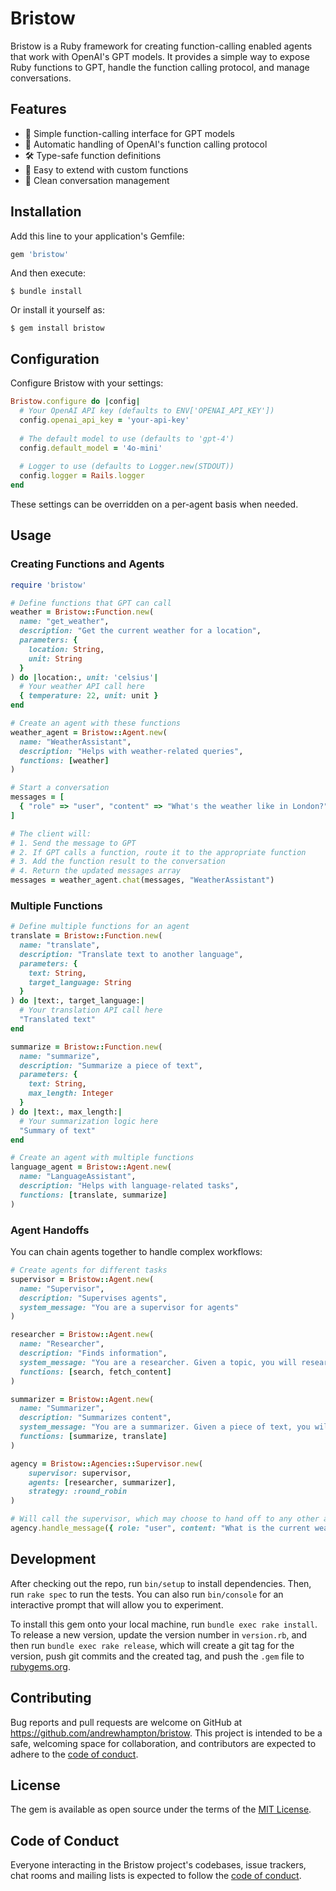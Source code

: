 # Bristow

Bristow is a Ruby framework for creating function-calling enabled agents that work with OpenAI's GPT models. It provides a simple way to expose Ruby functions to GPT, handle the function calling protocol, and manage conversations.

## Features

- 🤖 Simple function-calling interface for GPT models
- 🔄 Automatic handling of OpenAI's function calling protocol
- 🛠 Type-safe function definitions
- 🔌 Easy to extend with custom functions
- 📝 Clean conversation management

## Installation

Add this line to your application's Gemfile:

```ruby
gem 'bristow'
```

And then execute:

    $ bundle install

Or install it yourself as:

    $ gem install bristow

## Configuration

Configure Bristow with your settings:

```ruby
Bristow.configure do |config|
  # Your OpenAI API key (defaults to ENV['OPENAI_API_KEY'])
  config.openai_api_key = 'your-api-key'
  
  # The default model to use (defaults to 'gpt-4')
  config.default_model = '4o-mini'
  
  # Logger to use (defaults to Logger.new(STDOUT))
  config.logger = Rails.logger
end
```

These settings can be overridden on a per-agent basis when needed.

## Usage

### Creating Functions and Agents

```ruby
require 'bristow'

# Define functions that GPT can call
weather = Bristow::Function.new(
  name: "get_weather",
  description: "Get the current weather for a location",
  parameters: {
    location: String,
    unit: String
  }
) do |location:, unit: 'celsius'|
  # Your weather API call here
  { temperature: 22, unit: unit }
end

# Create an agent with these functions
weather_agent = Bristow::Agent.new(
  name: "WeatherAssistant",
  description: "Helps with weather-related queries",
  functions: [weather]
)

# Start a conversation
messages = [
  { "role" => "user", "content" => "What's the weather like in London?" }
]

# The client will:
# 1. Send the message to GPT
# 2. If GPT calls a function, route it to the appropriate function
# 3. Add the function result to the conversation
# 4. Return the updated messages array
messages = weather_agent.chat(messages, "WeatherAssistant")
```

### Multiple Functions

```ruby
# Define multiple functions for an agent
translate = Bristow::Function.new(
  name: "translate",
  description: "Translate text to another language",
  parameters: {
    text: String,
    target_language: String
  }
) do |text:, target_language:|
  # Your translation API call here
  "Translated text"
end

summarize = Bristow::Function.new(
  name: "summarize",
  description: "Summarize a piece of text",
  parameters: {
    text: String,
    max_length: Integer
  }
) do |text:, max_length:|
  # Your summarization logic here
  "Summary of text"
end

# Create an agent with multiple functions
language_agent = Bristow::Agent.new(
  name: "LanguageAssistant",
  description: "Helps with language-related tasks",
  functions: [translate, summarize]
)
```

### Agent Handoffs

You can chain agents together to handle complex workflows:

```ruby
# Create agents for different tasks
supervisor = Bristow::Agent.new(
  name: "Supervisor",
  description: "Supervises agents",
  system_message: "You are a supervisor for agents"
)

researcher = Bristow::Agent.new(
  name: "Researcher",
  description: "Finds information",
  system_message: "You are a researcher. Given a topic, you will research it.",
  functions: [search, fetch_content]
)

summarizer = Bristow::Agent.new(
  name: "Summarizer",
  description: "Summarizes content",
  system_message: "You are a summarizer. Given a piece of text, you will summarize it.",
  functions: [summarize, translate]
)

agency = Bristow::Agencies::Supervisor.new(
    supervisor: supervisor,
    agents: [researcher, summarizer],
    strategy: :round_robin
)

# Will call the supervisor, which may choose to hand off to any other agent repeatedly until the task is completed.
agency.handle_message({ role: "user", content: "What is the current weather in London? Please provide the answer in Spanish." }) 

```

## Development

After checking out the repo, run `bin/setup` to install dependencies. Then, run `rake spec` to run the tests. You can also run `bin/console` for an interactive prompt that will allow you to experiment.

To install this gem onto your local machine, run `bundle exec rake install`. To release a new version, update the version number in `version.rb`, and then run `bundle exec rake release`, which will create a git tag for the version, push git commits and the created tag, and push the `.gem` file to [rubygems.org](https://rubygems.org).

## Contributing

Bug reports and pull requests are welcome on GitHub at https://github.com/andrewhampton/bristow. This project is intended to be a safe, welcoming space for collaboration, and contributors are expected to adhere to the [code of conduct](https://github.com/andrewhampton/bristow/blob/main/CODE_OF_CONDUCT.md).

## License

The gem is available as open source under the terms of the [MIT License](https://opensource.org/licenses/MIT).

## Code of Conduct

Everyone interacting in the Bristow project's codebases, issue trackers, chat rooms and mailing lists is expected to follow the [code of conduct](https://github.com/andrewhampton/bristow/blob/main/CODE_OF_CONDUCT.md).

